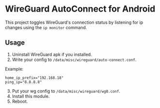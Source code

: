 # WireGuard AutoConnect for Android

This project toggles WireGuard's connection status by listening for ip changes using the `ip monitor` command.

## Usage

1. Uninstall WireGuard apk if you installed.
2. Write your config to `/data/misc/wireguard/auto-connect.conf`.

Example:

```
home_ip_prefix="192.168.18"
ping_ip="8.8.8.8"
```

3. Put your wg config to `/data/misc/wireguard/wg0.conf`.
4. Install this module.
5. Reboot.
